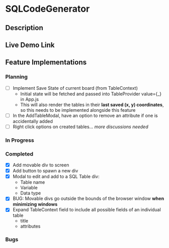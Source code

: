 # SQLCodeGenerator

## Description

## Live Demo Link

## Feature Implementations

### Planning

- [ ] Implement Save State of current board (from TableContext)
    - Initial state will be fetched and passed into TableProvider value={_} in App.js
    - This will also render the tables in their **last saved (x, y) coordinates**, so this needs to be implemented alongside this feature
- [ ] In the AddTableModal, have an option to remove an attribute if one is accidentally added
- [ ] Right click options on created tables... *more discussions needed*

### In Progress

### Completed

- [x] Add movable div to screen
- [x] Add button to spawn a new div
- [x] Modal to edit and add to a SQL Table div: 
    - Table name
    - Variable
    - Data type
- [x] BUG: Movable divs go outside the bounds of the browser window **when minimizing windows**
- [x] Expand TableContext field to include all possible fields of an individual table
    - title
    - attributes

### Bugs
